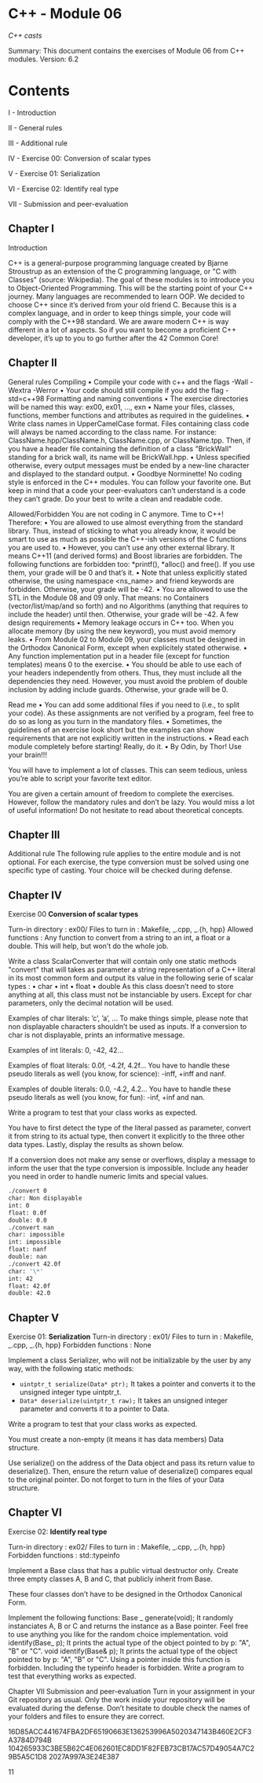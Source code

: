 # C++ - Module 06

_C++ casts_

Summary: This document contains the exercises of Module 06 from C++ modules.
Version: 6.2

# Contents

I - Introduction

II - General rules

III - Additional rule

IV - Exercise 00: Conversion of scalar types

V - Exercise 01: Serialization

VI - Exercise 02: Identify real type

VII - Submission and peer-evaluation

## Chapter I

Introduction

C++ is a general-purpose programming language created by Bjarne Stroustrup as an extension of the C programming language, or "C with Classes" (source: Wikipedia).
The goal of these modules is to introduce you to Object-Oriented Programming.
This will be the starting point of your C++ journey. Many languages are recommended to learn OOP. We decided to choose C++ since it’s derived from your old friend C.
Because this is a complex language, and in order to keep things simple, your code will comply with the C++98 standard.
We are aware modern C++ is way different in a lot of aspects. So if you want to become a proficient C++ developer, it’s up to you to go further after the 42 Common Core!

## Chapter II

General rules
Compiling
• Compile your code with c++ and the flags -Wall -Wextra -Werror
• Your code should still compile if you add the flag -std=c++98 Formatting and naming conventions
• The exercise directories will be named this way: ex00, ex01, ..., exn
• Name your files, classes, functions, member functions and attributes as required in the guidelines.
• Write class names in UpperCamelCase format. Files containing class code will always be named according to the class name. For instance:
ClassName.hpp/ClassName.h, ClassName.cpp, or ClassName.tpp. Then, if you have a header file containing the definition of a class "BrickWall" standing for a brick wall, its name will be BrickWall.hpp.
• Unless specified otherwise, every output messages must be ended by a new-line character and displayed to the standard output.
• Goodbye Norminette! No coding style is enforced in the C++ modules. You can follow your favorite one. But keep in mind that a code your peer-evaluators can’t understand is a code they can’t grade. Do your best to write a clean and readable code.

Allowed/Forbidden
You are not coding in C anymore. Time to C++! Therefore:
• You are allowed to use almost everything from the standard library. Thus, instead
of sticking to what you already know, it would be smart to use as much as possible
the C++-ish versions of the C functions you are used to.
• However, you can’t use any other external library. It means C++11 (and derived
forms) and Boost libraries are forbidden. The following functions are forbidden
too: *printf(), *alloc() and free(). If you use them, your grade will be 0 and
that’s it.
• Note that unless explicitly stated otherwise, the using namespace <ns_name> and friend keywords are forbidden. Otherwise, your grade will be -42.
• You are allowed to use the STL in the Module 08 and 09 only. That means: no Containers (vector/list/map/and so forth) and no Algorithms (anything that
requires to include the <algorithm> header) until then. Otherwise, your grade will be -42.
A few design requirements
• Memory leakage occurs in C++ too. When you allocate memory (by using the new
keyword), you must avoid memory leaks.
• From Module 02 to Module 09, your classes must be designed in the Orthodox
Canonical Form, except when explicitely stated otherwise.
• Any function implementation put in a header file (except for function templates) means 0 to the exercise.
• You should be able to use each of your headers independently from others. Thus, they must include all the dependencies they need. However, you must avoid the problem of double inclusion by adding include guards. Otherwise, your grade will be 0.

Read me
• You can add some additional files if you need to (i.e., to split your code). As these
assignments are not verified by a program, feel free to do so as long as you turn in
the mandatory files.
• Sometimes, the guidelines of an exercise look short but the examples can show
requirements that are not explicitly written in the instructions.
• Read each module completely before starting! Really, do it.
• By Odin, by Thor! Use your brain!!!

You will have to implement a lot of classes. This can seem tedious, unless you’re able to script your favorite text editor.

You are given a certain amount of freedom to complete the exercises. However, follow the mandatory rules and don’t be lazy. You would miss a lot of useful information! Do not hesitate to read about theoretical concepts.

## Chapter III

Additional rule
The following rule applies to the entire module and is not optional.
For each exercise, the type conversion must be solved using one specific type of casting.
Your choice will be checked during defense.

## Chapter IV

Exercise 00
**Conversion of scalar types**

Turn-in directory : ex00/
Files to turn in : Makefile, _.cpp, _.{h, hpp}
Allowed functions : Any function to convert from a string to an int, a float or a double. This will help, but won’t do the whole job.

Write a class ScalarConverter that will contain only one static methods "convert" that will takes as parameter a string representation of a C++ literal in its most common
form and output its value in the following serie of scalar types :
• char
• int
• float
• double
As this class doesn’t need to store anything at all, this class must not be instanciable by users.
Except for char parameters, only the decimal notation will be used.

Examples of char literals: ’c’, ’a’, ...
To make things simple, please note that non displayable characters shouldn’t be used as
inputs. If a conversion to char is not displayable, prints an informative message.

Examples of int literals: 0, -42, 42...

Examples of float literals: 0.0f, -4.2f, 4.2f...
You have to handle these pseudo literals as well (you know, for science): -inff, +inff and nanf.

Examples of double literals: 0.0, -4.2, 4.2...
You have to handle these pseudo literals as well (you know, for fun): -inf, +inf and nan.

Write a program to test that your class works as expected.

You have to first detect the type of the literal passed as parameter, convert it from string to its actual type, then convert it explicitly to the three other data types. Lastly, display the results as shown below.

If a conversion does not make any sense or overflows, display a message to inform the user that the type conversion is impossible. Include any header you need in order to
handle numeric limits and special values.

```bash
./convert 0
char: Non displayable
int: 0
float: 0.0f
double: 0.0
./convert nan
char: impossible
int: impossible
float: nanf
double: nan
./convert 42.0f
char: '\*'
int: 42
float: 42.0f
double: 42.0
```

## Chapter V

Exercise 01: **Serialization**
Turn-in directory : ex01/
Files to turn in : Makefile, _.cpp, _.{h, hpp}
Forbidden functions : None

Implement a class Serializer, who will not be initializable by the user by any way, with the following static methods:

- `uintptr_t serialize(Data* ptr);` It takes a pointer and converts it to the unsigned integer type uintptr_t.
- `Data* deserialize(uintptr_t raw);` It takes an unsigned integer parameter and converts it to a pointer to Data.

Write a program to test that your class works as expected.

You must create a non-empty (it means it has data members) Data structure.

Use serialize() on the address of the Data object and pass its return value to deserialize(). Then, ensure the return value of deserialize() compares equal to the
original pointer.
Do not forget to turn in the files of your Data structure.

## Chapter VI

Exercise 02:
**Identify real type**

Turn-in directory : ex02/
Files to turn in : Makefile, _.cpp, _.{h, hpp}
Forbidden functions : std::typeinfo

Implement a Base class that has a public virtual destructor only. Create three empty
classes A, B and C, that publicly inherit from Base.

These four classes don’t have to be designed in the Orthodox Canonical Form.

Implement the following functions:
Base _ generate(void);
It randomly instanciates A, B or C and returns the instance as a Base pointer. Feel free
to use anything you like for the random choice implementation.
void identify(Base_ p);
It prints the actual type of the object pointed to by p: "A", "B" or "C".
void identify(Base& p);
It prints the actual type of the object pointed to by p: "A", "B" or "C". Using a pointer
inside this function is forbidden.
Including the typeinfo header is forbidden.
Write a program to test that everything works as expected.

Chapter VII
Submission and peer-evaluation
Turn in your assignment in your Git repository as usual. Only the work inside your
repository will be evaluated during the defense. Don’t hesitate to double check the
names of your folders and files to ensure they are correct.

16D85ACC441674FBA2DF65190663E136253996A5020347143B460E2CF3A3784D794B
104265933C3BE5B62C4E062601EC8DD1F82FEB73CB17AC57D49054A7C29B5A5C1D8
2027A997A3E24E387

11
